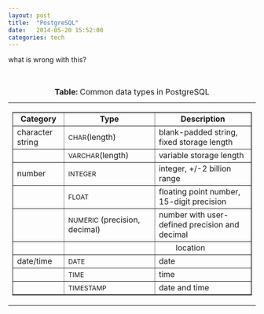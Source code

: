 ```yaml
---
layout: post
title:  "PostgreSQL"
date:   2014-05-20 15:52:00
categories: tech 
---
```

what is wrong with this?


<DIV ALIGN="CENTER"><A NAME="20987">&#160;</A>
<TABLE>
<CAPTION><STRONG>Table:</STRONG>
Common data types in PostgreSQL</CAPTION>
<TR><TD>
<P>
<DIV ALIGN="CENTER"><TABLE CELLPADDING=3 BORDER="1">
<TR><TD ALIGN="CENTER" COLSPAN=1><B>Category</B></TD>
<TD ALIGN="CENTER" COLSPAN=1><B>Type</B></TD>
<TD ALIGN="CENTER" COLSPAN=1><B>Description</B></TD>
</TR>
<TR><TD ALIGN="LEFT">character string</TD>
<TD ALIGN="LEFT"><SMALL>CHAR</SMALL>(length)<A NAME="1567">&#160;</A></TD>
<TD ALIGN="LEFT">blank-padded string, fixed storage length</TD>
</TR>
<TR><TD ALIGN="LEFT">&nbsp;</TD>
<TD ALIGN="LEFT"><SMALL>VARCHAR</SMALL>(length)<A NAME="1569">&#160;</A></TD>
<TD ALIGN="LEFT">variable storage length</TD>
</TR>
<TR><TD ALIGN="LEFT">number</TD>
<TD ALIGN="LEFT"><SMALL>INTEGER</SMALL><A NAME="1571">&#160;</A></TD>
<TD ALIGN="LEFT">integer, +/-2 billion range</TD>
</TR>
<TR><TD ALIGN="LEFT">&nbsp;</TD>
<TD ALIGN="LEFT"><SMALL>FLOAT</SMALL><A NAME="1573">&#160;</A></TD>
<TD ALIGN="LEFT">floating point number, 15-digit precision</TD>
</TR>
<TR><TD ALIGN="LEFT">&nbsp;</TD>
<TD ALIGN="LEFT"><SMALL>NUMERIC</SMALL><A NAME="1575">&#160;</A>(precision, decimal)</TD>
<TD ALIGN="LEFT">number with user-defined precision and decimal</TD>
</TR>
<TR><TD ALIGN="LEFT">&nbsp;</TD>
<TD ALIGN="LEFT">&nbsp;</TD>
<TD ALIGN="LEFT">&nbsp;&nbsp;&nbsp;&nbsp;&nbsp;&nbsp;&nbsp;&nbsp;location</TD>
</TR>
<TR><TD ALIGN="LEFT">date/time</TD>
<TD ALIGN="LEFT"><SMALL>DATE</SMALL><A NAME="1577">&#160;</A></TD>
<TD ALIGN="LEFT">date</TD>
</TR>
<TR><TD ALIGN="LEFT">&nbsp;</TD>
<TD ALIGN="LEFT"><SMALL>TIME</SMALL><A NAME="1579">&#160;</A></TD>
<TD ALIGN="LEFT">time</TD>
</TR>
<TR><TD ALIGN="LEFT">&nbsp;</TD>
<TD ALIGN="LEFT"><SMALL>TIMESTAMP</SMALL><A NAME="1581">&#160;</A></TD>
<TD ALIGN="LEFT">date and time</TD>
</TR>
</TABLE></DIV>
<P>
<P></TD></TR>
</TABLE>
